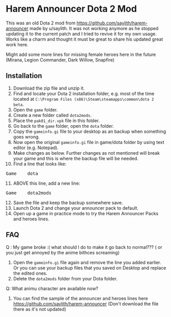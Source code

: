 # Harem Announcer Dota 2 Mod

This was an old Dota 2 mod from https://github.com/saylith/harem-announcer made by u/saylith. It was not working anymore as he stopped updating it to the current patch and I tried to revive it for my own usage. Works like a charm and thought it must be great to share his updated great work here.

Might add some more lines for missing female heroes here in the future (Mirana, Legion Commander, Dark Willow, Snapfire)

## Installation
1. Download the zip file and unzip it.
2. Find and locate your Dota 2 installation folder, e.g. most of the time located at `C:\Program Files (x86)\Steam\steamapps\common\dota 2 beta`.
3. Open the `game` folder.
4. Create a new folder called `dota2mods`.
5. Place the `pak01_dir.vpk` file in this folder.
6. Go back to the `game` folder, open the `dota` folder.
7. Copy the `gameinfo.gi` file to your desktop as an backup when something goes wrong.
8. Now open the original `gameinfo.gi` file in game/dota folder by using text editor (e.g. Notepad).
9. Make changes as below. Further changes as not mentioned will break your game and this is where the backup file will be needed.
10. Find a line that looks like:
<pre>Game    dota</pre>
11. ABOVE this line, add a new line:
<pre>Game    dota2mods</pre>
12. Save the file and keep the backup somewhere save.
13. Launch Dota 2 and change your announcer pack to default.
13. Open up a game in practice mode to try the Harem Announcer Packs and heroes lines.

## FAQ
Q : My game broke :( what should I do to make it go back to normal??? ( or you just get annoyed by the anime bithces screaming)

1. Open the `gameinfo.gi` file again and remove the line you added earlier. Or you can use your backup files that you saved on Desktop and replace the edited ones.
2. Delete the `dota2mods` folder from your Dota folder.

Q: What animu character are available now?

1. You can find the sample of the announcer and heroes lines here https://github.com/saylith/harem-announcer (Don't download the file there as it's not updated)
